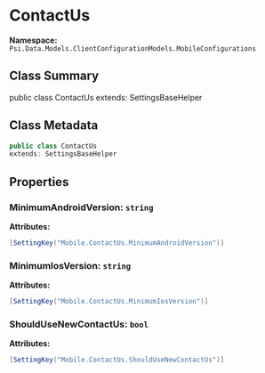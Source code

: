# ContactUs

**Namespace:** `Psi.Data.Models.ClientConfigurationModels.MobileConfigurations`

## Class Summary

public class ContactUs
extends: SettingsBaseHelper

## Class Metadata

```typescript
public class ContactUs
extends: SettingsBaseHelper
```

## Properties

### MinimumAndroidVersion: `string`

**Attributes:**
```csharp
[SettingKey("Mobile.ContactUs.MinimumAndroidVersion")]
```

### MinimumIosVersion: `string`

**Attributes:**
```csharp
[SettingKey("Mobile.ContactUs.MinimumIosVersion")]
```

### ShouldUseNewContactUs: `bool`

**Attributes:**
```csharp
[SettingKey("Mobile.ContactUs.ShouldUseNewContactUs")]
```
